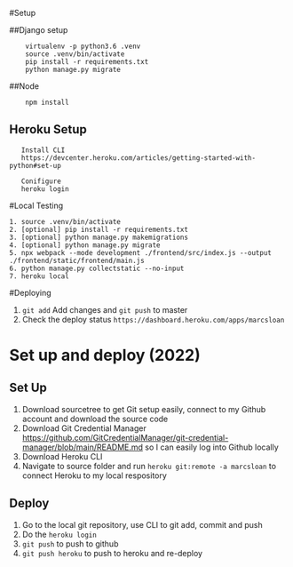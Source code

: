 #Setup

##Django setup
        
        virtualenv -p python3.6 .venv
        source .venv/bin/activate
        pip install -r requirements.txt
        python manage.py migrate
        

##Node
        
        npm install

## Heroku Setup
       Install CLI
       https://devcenter.heroku.com/articles/getting-started-with-python#set-up      
       
       Conifigure
       heroku login
        
#Local Testing

    1. source .venv/bin/activate
    2. [optional] pip install -r requirements.txt
    3. [optional] python manage.py makemigrations
    4. [optional] python manage.py migrate
    5. npx webpack --mode development ./frontend/src/index.js --output ./frontend/static/frontend/main.js
    6. python manage.py collectstatic --no-input
    7. heroku local
    
    
        
#Deploying
1. `git add` Add changes and `git push` to master
2. Check the deploy status `https://dashboard.heroku.com/apps/marcsloan`

# Set up and deploy (2022)
## Set Up
1. Download sourcetree to get Git setup easily, connect to my Github account and download the source code
2. Download Git Credential Manager https://github.com/GitCredentialManager/git-credential-manager/blob/main/README.md so I can easily log into Github locally
3. Download Heroku CLI
4. Navigate to source folder and run `heroku git:remote -a marcsloan` to connect Heroku to my local respository

## Deploy
1. Go to the local git repository, use CLI to git add, commit and push
2. Do the `heroku login`
3. `git push` to push to github
3. `git push heroku` to push to heroku and re-deploy